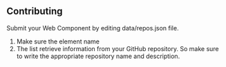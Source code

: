 ## Contributing

Submit your Web Component by editing data/repos.json file.

1. Make sure the element name
2. The list retrieve information from your GitHub repository. So make sure to write the appropriate repository name and description.